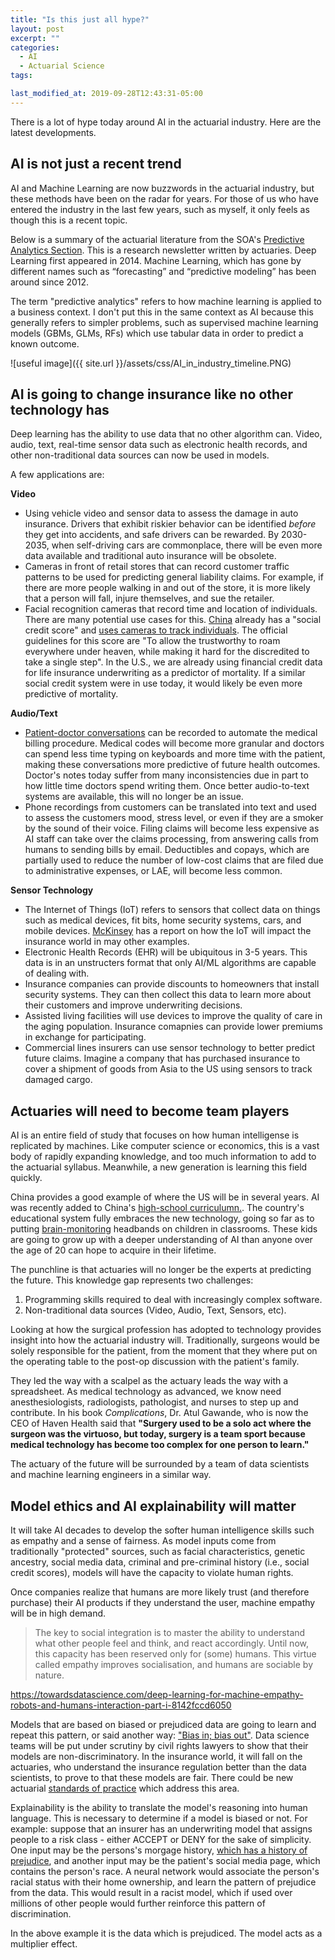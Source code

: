 ```yaml
---
title: "Is this just all hype?"
layout: post
excerpt: ""
categories:
  - AI
  - Actuarial Science
tags:

last_modified_at: 2019-09-28T12:43:31-05:00
---
```


There is a lot of hype today around AI in the actuarial industry.  Here are the latest developments.

## AI is not just a recent trend

AI and Machine Learning are now buzzwords in the actuarial industry, but these methods have been on the radar for years.  For those of us who have entered the industry in the last few years, such as myself, it only feels as though this is a recent topic. 

Below is a summary of the actuarial literature from the SOA's [Predictive Analytics Section](https://www.soa.org/sections/pred-analytics-futurism/pred-analytics-futurism-landing/).  This is a research newsletter written by actuaries.  Deep Learning first appeared in 2014.  Machine Learning, which has gone by different names such as “forecasting” and “predictive modeling” has been around since 2012.

The term "predictive analytics" refers to how machine learning is applied to a business context.  I don't put this in the same context as AI because this generally refers to simpler problems, such as supervised machine learning models (GBMs, GLMs, RFs) which use tabular data in order to predict a known outcome.

![useful image]({{ site.url }}/assets/css/AI_in_industry_timeline.PNG)

## AI is going to change insurance like no other technology has

Deep learning has the ability to use data that no other algorithm can.  Video, audio, text, real-time sensor data such as electronic health records, and other non-traditional data sources can now be used in models.  

A few applications are:

**Video**
- Using vehicle video and sensor data to assess the damage in auto insurance.  Drivers that exhibit riskier behavior can be identified *before* they get into accidents, and safe drivers can be rewarded.  By 2030-2035, when self-driving cars are commonplace, there will be even more data available and traditional auto insurance will be obsolete.
- Cameras in front of retail stores that can record customer traffic patterns to be used for predicting general liability claims.  For example, if there are more people walking in and out of the store, it is more likely that a person will fall, injure themselves, and sue the retailer.
- Facial recognition cameras that record time and location of individuals.  There are many potential use cases for this.  [China](https://time.com/collection/davos-2019/5502592/china-social-credit-score/) already has a "social credit score" and [uses cameras to track individuals](https://www.youtube.com/watch?v=rrFwIShaSd8).  The official guidelines for this score are "To allow the trustworthy to roam everywhere under heaven, while making it hard for the discredited to take a single step".  In the U.S., we are already using financial credit data for life insurance underwriting as a predictor of mortality.  If a similar social credit system were in use today, it would likely be even more predictive of mortality.

**Audio/Text**
- [Patient-doctor conversations](https://bdtechtalks.com/2019/08/27/deep-medicine-ai-doctor-patient-relationship/) can be recorded to automate the medical billing procedure.  Medical codes will become more granular and doctors can spend less time typing on keyboards and more time with the patient, making these conversations more predictive of future health outcomes.  Doctor's notes today suffer from many inconsistencies due in part to how little time doctors spend writing them.  Once better audio-to-text systems are available, this will no longer be an issue.
- Phone recordings from customers can be translated into text and used to assess the customers mood, stress level, or even if they are a smoker by the sound of their voice.  Filing claims will become less expensive as AI staff can take over the claims processing, from answering calls from humans to sending bills by email.  Deductibles and copays, which are partially used to reduce the number of low-cost claims that are filed due to administrative expenses, or LAE, will become less common.

**Sensor Technology**
- The Internet of Things (IoT) refers to sensors that collect data on things such as medical devices, fit bits, home security systems, cars, and mobile devices.  [McKinsey](https://www.mckinsey.com/industries/financial-services/our-insights/digital-ecosystems-for-insurers-opportunities-through-the-internet-of-things) has a report on how the IoT will impact the insurance world in may other examples.
- Electronic Health Records (EHR) will be ubiquitous in 3-5 years.  This data is in an unstructers format that only AI/ML algorithms are capable of dealing with.
- Insurance companies can provide discounts to homeowners that install security systems.  They can then collect this data to learn more about their customers and improve underwriting decisions.
- Assisted living facilities will use devices to improve the quality of care in the aging population.  Insurance comapnies can provide lower premiums in exchange for participating.  
- Commercial lines insurers can use sensor technology to better predict future claims.  Imagine a company that has purchased insurance to cover a shipment of goods from Asia to the US using sensors to track damaged cargo.

## Actuaries will need to become team players

AI is an entire field of study that focuses on how human intelligense is replicated by machines.  Like computer science or economics, this is a vast body of rapidly expanding knowledge, and too much information to add to the actuarial syllabus.  Meanwhile, a new generation is learning this field quickly.  

China provides a good example of where the US will be in several years.  AI was recently added to China's [high-school curriculumn.](https://www.abacusnews.com/digital-life/china-brings-ai-high-school-curriculum/article/2144442).  The country's educational system fully embraces the new technology, going so far as to putting [brain-monitoring](https://www.youtube.com/watch?v=JMLsHI8aV0g) headbands on children in classrooms.  These kids are going to grow up with a deeper understanding of AI than anyone over the age of 20 can hope to acquire in their lifetime.  

The punchline is that actuaries will no longer be the experts at predicting the future.  This knowledge gap represents two challenges:

1. Programming skills required to deal with increasingly complex software.  
2. Non-traditional data sources (Video, Audio, Text, Sensors, etc).

Looking at how the surgical profession has adopted to technology provides insight into how the actuarial industry will.  Traditionally, surgeons would be solely responsible for the patient, from the moment that they where put on the operating table to the post-op discussion with the patient's family.  

They led the way with a scalpel as the actuary leads the way with a spreadsheet.  As medical technology as advanced, we know need anesthesiologists, radiologists, pathologist, and nurses to step up and contribute.  In his book *Complications*, Dr. Atul Gawande, who is now the CEO of Haven Health said that **"Surgery used to be a solo act where the surgeon was the virtuoso, but today, surgery is a team sport because medical technology has become too complex for one person to learn."**

The actuary of the future will be surrounded by a team of data scientists and machine learning engineers in a similar way.

## Model ethics and AI explainability will matter

It will take AI decades to develop the softer human intelligence skills such as empathy and a sense of fairness.  As model inputs come from traditionally "protected" sources, such as facial characteristics, genetic ancestry, social media data, criminal and pre-criminal history (i.e., social credit scores), models will have the capacity to violate human rights.  

Once companies realize that humans are more likely trust (and therefore purchase) their AI products if they understand the user, machine empathy will be in high demand.

> The key to social integration is to master the ability to understand what other people feel and think, and react accordingly. Until now, this capacity has been reserved only for (some) humans. This virtue called empathy improves socialisation, and humans are sociable by nature.

https://towardsdatascience.com/deep-learning-for-machine-empathy-robots-and-humans-interaction-part-i-8142fccd6050

Models that are based on biased or prejudiced data are going to learn and repeat this pattern, or said another way: ["Bias in; bias out"](https://www.bloomberg.com/opinion/articles/2018-10-16/amazon-s-gender-biased-algorithm-is-not-alone). Data science teams will be put under scrutiny by civil rights lawyers to show that their models are non-discriminatory.  In the insurance world, it will fall on the actuaries, who understand the insurance regulation better than the data scientists, to prove to that these models are fair. There could be new actuarial [standards of practice](http://www.actuarialstandardsboard.org/standards-of-practice/) which address this area.

Explainability is the ability to translate the model's reasoning into human language.  This is necessary to determine if a model is biased or not.  For example: suppose that an insurer has an underwriting model that assigns people to a risk class - either ACCEPT or DENY for the sake of simplicity.  One input may be the persons's morgage history, [which has a history of prejudice](https://www.revealnews.org/article/for-people-of-color-banks-are-shutting-the-door-to-homeownership/), and another input may be the patient's social media page, which contains the person's race.   A neural network would associate the person's racial status with their home ownership, and learn the pattern of prejudice from the data.  This would result in a racist model, which if used over millions of other people would further reinforce this pattern of discrimination.  

In the above example it is the data which is prejudiced.  The model acts as a multiplier effect.  
